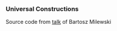 ### Universal Constructions
Source code from [talk](https://www.youtube.com/watch?v=UjSQlUjuZWQ&t=1535s) of Bartosz Milewski


